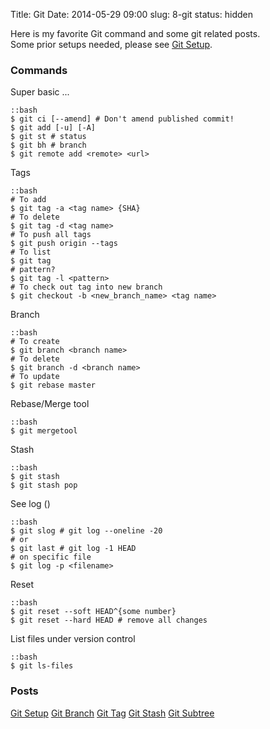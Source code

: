 Title: Git
Date: 2014-05-29 09:00
slug: 8-git
status: hidden

Here is my favorite Git command and some git related posts.  
Some prior setups needed, please see [Git Setup](|filename|../2013/2013-10-17-git-setup.markdown).

### Commands

Super basic ...

    ::bash
    $ git ci [--amend] # Don't amend published commit!
    $ git add [-u] [-A]
    $ git st # status
    $ git bh # branch
    $ git remote add <remote> <url>

Tags

    ::bash
    # To add
    $ git tag -a <tag name> {SHA}
    # To delete
    $ git tag -d <tag name>
    # To push all tags
    $ git push origin --tags
    # To list
    $ git tag
    # pattern?
    $ git tag -l <pattern>
    # To check out tag into new branch
    $ git checkout -b <new_branch_name> <tag name>

Branch

    ::bash
    # To create
    $ git branch <branch name>
    # To delete
    $ git branch -d <branch name>
    # To update
    $ git rebase master

Rebase/Merge tool

    ::bash
    $ git mergetool

Stash

    ::bash
    $ git stash
    $ git stash pop

See log ()

    ::bash
    $ git slog # git log --oneline -20
    # or
    $ git last # git log -1 HEAD
    # on specific file
    $ git log -p <filename>

Reset

    ::bash
    $ git reset --soft HEAD^{some number}
    $ git reset --hard HEAD # remove all changes

List files under version control

    ::bash
    $ git ls-files

### Posts
[Git Setup](|filename|../2013/2013-10-17-git-setup.markdown)
[Git Branch](|filename|../2013/2013-10-18-git-branch.markdown)
[Git Tag](|filename|../2013/2013-12-16-git-tag.md)
[Git Stash](|filename|../2014/2014-01-06-git-stash.md)
[Git Subtree](|filename|../2014/2014-02-06-git-subtree.md)